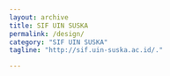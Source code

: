 ```yaml
---
layout: archive
title: SIF UIN SUSKA
permalink: /design/
category: "SIF UIN SUSKA"
tagline: "http://sif.uin-suska.ac.id/."

---
```

